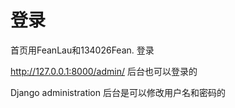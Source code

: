 # 登录

首页用FeanLau和134026Fean. 登录

http://127.0.0.1:8000/admin/ 后台也可以登录的


Django administration  后台是可以修改用户名和密码的
